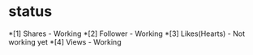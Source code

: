 # status
*[1] Shares - Working
*[2] Follower - Working
*[3] Likes(Hearts) - Not working yet
*[4] Views - Working
